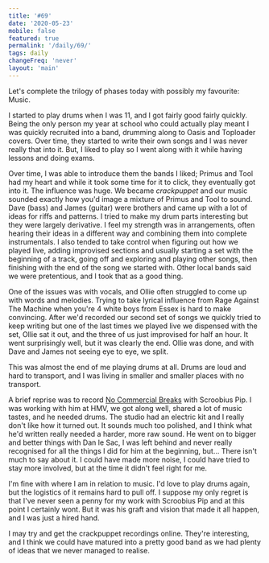 ```yaml
---
title: '#69'
date: '2020-05-23'
mobile: false
featured: true
permalink: '/daily/69/'
tags: daily
changeFreq: 'never'
layout: 'main'
---
```


Let's complete the trilogy of phases today with possibly my favourite: Music.

I started to play drums when I was 11, and I got fairly good fairly quickly. Being the only person my year at school who could actually play meant I was quickly recruited into a band, drumming along to Oasis and Toploader covers. Over time, they started to write their own songs and I was never really that into it. But, I liked to play so I went along with it while having lessons and doing exams.

Over time, I was able to introduce them the bands I liked; Primus and Tool had my heart and while it took some time for it to click, they eventually got into it. The influence was huge. We became _crackpuppet_ and our music sounded exactly how you'd image a mixture of Primus and Tool to sound. Dave (bass) and James (guitar) were brothers and came up with a lot of ideas for riffs and patterns. I tried to make my drum parts interesting but they were largely derivative. I feel my strength was in arrangements, often hearing their ideas in a different way and combining them into complete instrumentals. I also tended to take control when figuring out how we played live, adding improvised sections and usually starting a set with the beginning of a track, going off and exploring and playing other songs, then finishing with the end of the song we started with. Other local bands said we were pretentious, and I took that as a good thing.

One of the issues was with vocals, and Ollie often struggled to come up with words and melodies. Trying to take lyrical influence from Rage Against The Machine when you're 4 white boys from Essex is hard to make convincing. After we'd recorded our second set of songs we quickly tried to keep writing but one of the last times we played live we dispensed with the set, Ollie sat it out, and the three of us just improvised for half an hour. It went surprisingly well, but it was clearly the end. Ollie was done, and with Dave and James not seeing eye to eye, we split.

This was almost the end of me playing drums at all. Drums are loud and hard to transport, and I was living in smaller and smaller places with no transport.

A brief reprise was to record [No Commercial Breaks](https://open.spotify.com/album/46TcxhnysjwNkRRNSFi06E?si=VeRU_jfcTpq7u876g74arQ) with Scroobius Pip. I was working with him at HMV, we got along well, shared a lot of music tastes, and he needed drums. The studio had an electric kit and I really don't like how it turned out. It sounds much too polished, and I think what he'd written really needed a harder, more raw sound. He went on to bigger and better things with Dan le Sac, I was left behind and never really recognised for all the things I did for him at the beginning, but... There isn't much to say about it. I could have made more noise, I could have tried to stay more involved, but at the time it didn't feel right for me.

I'm fine with where I am in relation to music. I'd love to play drums again, but the logistics of it remains hard to pull off. I suppose my only regret is that I've never seen a penny for my work with Scroobius Pip and at this point I certainly wont. But it was his graft and vision that made it all happen, and I was just a hired hand.

I may try and get the crackpuppet recordings online. They're interesting, and I think we could have matured into a pretty good band as we had plenty of ideas that we never managed to realise.

